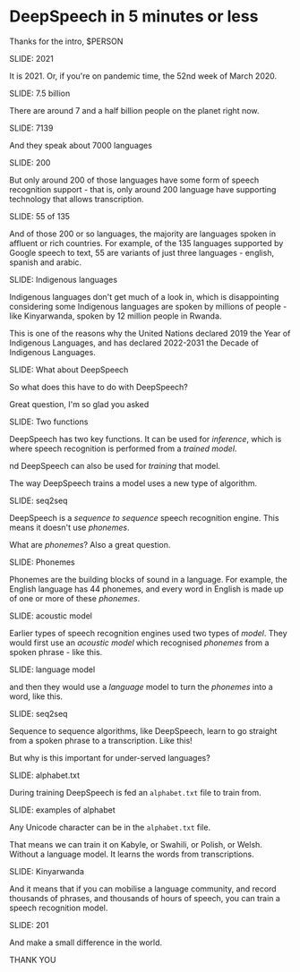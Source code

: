 # DeepSpeech in 5 minutes or less

Thanks for the intro, $PERSON

SLIDE: 2021

It is 2021. Or, if you're on pandemic time, the 52nd week of March 2020.

SLIDE: 7.5 billion

There are around 7 and a half billion people on the planet right now.

SLIDE: 7139

And they speak about 7000 languages

SLIDE: 200

But only around 200 of those languages have some form of speech recognition support - that is, only around 200 language have supporting technology that allows transcription.

SLIDE: 55 of 135

And of those 200 or so languages, the majority are languages spoken in affluent or rich countries. For example, of the 135 languages supported by Google speech to text, 55 are variants of just three languages - english, spanish and arabic.

SLIDE: Indigenous languages

Indigenous languages don't get much of a look in, which is disappointing considering some Indigenous languages are spoken by millions of people - like Kinyarwanda, spoken by 12 million people in Rwanda.

This is one of the reasons why the United Nations declared 2019 the Year of Indigenous Languages, and has declared 2022-2031 the Decade of Indigenous Languages.

SLIDE: What about DeepSpeech

So what does this have to do with DeepSpeech?

Great question, I'm so glad you asked

SLIDE: Two functions

DeepSpeech has two key functions. It can be used for _inference_, which is where speech recognition is performed from a _trained model_.

nd DeepSpeech can also be used for _training_ that model.

The way DeepSpeech trains a model uses a new type of algorithm.

SLIDE: seq2seq

DeepSpeech is a _sequence to sequence_ speech recognition engine. This means it doesn't use _phonemes_.

What are _phonemes_? Also a great question.

SLIDE: Phonemes

Phonemes are the building blocks of sound in a language. For example, the English language has 44 phonemes, and every word in English is made up of one or more of these _phonemes_.

SLIDE: acoustic model

Earlier types of speech recognition engines used two types of _model_. They would first use an _acoustic model_ which recognised _phonemes_ from a spoken phrase - like this.

SLIDE: language model

and then they would use a _language_ model to turn the _phonemes_ into a word, like this.

SLIDE: seq2seq

Sequence to sequence algorithms, like DeepSpeech, learn to go straight from a spoken phrase to a transcription. Like this!

But why is this important for under-served languages?

SLIDE: alphabet.txt

During training DeepSpeech is fed an `alphabet.txt` file to train from.

SLIDE: examples of alphabet

Any Unicode character can be in the `alphabet.txt` file.

That means we can train it on Kabyle, or Swahili, or Polish, or Welsh. Without a language model. It learns the words from transcriptions.

SLIDE: Kinyarwanda

And it means that if you can mobilise a language community, and record thousands of phrases, and thousands of hours of speech, you can train a speech recognition model.

SLIDE: 201

And make a small difference in the world.

THANK YOU
